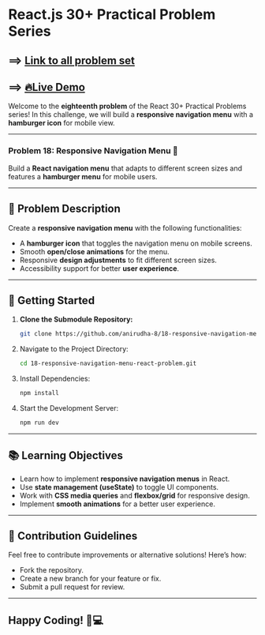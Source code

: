 # React.js 30+ Practical Problem Series

## ==> [Link to all problem set](https://github.com/anirudha-8/react.js-practical-problems.git)

## ==> [🔥Live Demo](https://18-responsive-navigation-menu-react-problem.vercel.app/)

Welcome to the **eighteenth problem** of the React 30+ Practical Problems series! In this challenge, we will build a **responsive navigation menu** with a **hamburger icon** for mobile view.

---

### Problem 18: Responsive Navigation Menu 🍔  

Build a **React navigation menu** that adapts to different screen sizes and features a **hamburger menu** for mobile users.

---

## 📝 Problem Description  

Create a **responsive navigation menu** with the following functionalities:

- A **hamburger icon** that toggles the navigation menu on mobile screens.
- Smooth **open/close animations** for the menu.
- Responsive **design adjustments** to fit different screen sizes.
- Accessibility support for better **user experience**.

---

## 🚀 Getting Started  

1. **Clone the Submodule Repository:**  

    ```bash
    git clone https://github.com/anirudha-8/18-responsive-navigation-menu-react-problem.git
    ```

2. Navigate to the Project Directory:  

    ```bash
    cd 18-responsive-navigation-menu-react-problem.git
    ```

3. Install Dependencies:  

    ```bash
    npm install
    ```

4. Start the Development Server:  

    ```bash
    npm run dev
    ```

---

## 📚 Learning Objectives  

- Learn how to implement **responsive navigation menus** in React.
- Use **state management (useState)** to toggle UI components.
- Work with **CSS media queries** and **flexbox/grid** for responsive design.
- Implement **smooth animations** for a better user experience.

---

## 🤝 Contribution Guidelines  

Feel free to contribute improvements or alternative solutions! Here’s how:  

- Fork the repository.  
- Create a new branch for your feature or fix.  
- Submit a pull request for review.  

---

## Happy Coding! 🍔💻
